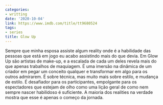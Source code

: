 ```yaml
---
categories:
- writting
date: '2020-10-04'
link: https://www.imdb.com/title/tt9680524
tags:
- series
title: Glow Up
---
```


Sempre que minha esposa assiste algum reality onde é a habilidade das pessoas que está em jogo eu acabo assistindo mais do que devia. Em Glow Up são artistas de make-up, e a escalada de cada um deles revela mais do que apenas trabalhos de maquiagem. É uma imersão na dinâmica de um criador em pegar um conceito qualquer e transformar em algo para os outros admirarem. É sobre técnica, mas muito mais sobre estilo, e mudança de estilo. É desafiador para os participantes, empolgante para os espectadores que estejam de olho como uma lição geral de como nem sempre nascer habilidoso é suficiente. A maioria dos realities na verdade mostra que esse é apenas o começo da jornada.

